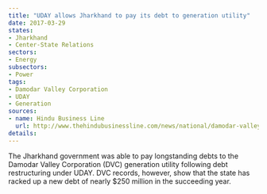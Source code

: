 ```yaml
---
title: "UDAY allows Jharkhand to pay its debt to generation utility"
date: 2017-03-29
states:
- Jharkhand
- Center-State Relations
sectors:
- Energy
subsectors:
- Power
tags:
- Damodar Valley Corporation
- UDAY
- Generation
sources:
- name: Hindu Business Line
  url: http://www.thehindubusinessline.com/news/national/damodar-valley-corporation-records-show-jharkhand-still-owes-money-for-power-supplied/article9593134.ece
details:
---
```


The Jharkhand government was able to pay longstanding debts to the Damodar Valley Corporation (DVC) generation utility following debt restructuring under UDAY. DVC records, however, show that the state has racked up a new debt of nearly $250 million in the succeeding year.
